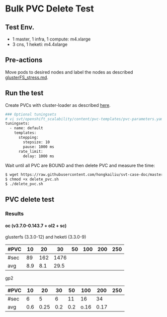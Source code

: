 # Bulk PVC Delete Test

## Test Env.
* 1 master, 1 infra, 1 compute: m4.xlarge
* 3 cns, 1 heketi: m4.4xlarge

## Pre-actions

Move pods to desired nodes and label the nodes as described [glusterFS_stress.md](glusterFS_stress.md).


## Run the test

Create PVCs with cluster-loader as described [here](glusterFS.md#run-test).

```sh
### Optional tuningsets
# vi svt/openshift_scalability/content/pvc-templates/pvc-parameters.yaml
tuningsets:
  - name: default
    templates:
      stepping:
        stepsize: 10
        pause: 1000 ms
      rate_limit:
        delay: 1000 ms
```

Wait until all PVC are BOUND and then delete PVC and measure the time:

```sh
$ wget https://raw.githubusercontent.com/hongkailiu/svt-case-doc/master/scripts/delete_pvc.sh
$ chmod +x delete_pvc.sh
$ ./delete_pvc.sh
```


## PVC delete test

### Results

#### oc (v3.7.0-0.143.7 + ol2 + sc)

glusterfs (3.3.0-12) and heketi (3.3.0-9)

| #PVC | 10  | 20 | 30 | 50 | 100 | 200 | 250 |
|------|-----|----|----|----|-----|-----|-----|
| #sec | 89  |  162  | 1476   |    |     |     |     |
| avg  | 8.9 |  8.1  |  29.5  |    |     |     |     |

gp2

| #PVC | 10  | 20 | 30 | 50 | 100 | 200 | 250 |
|------|-----|----|----|----|-----|-----|-----|
| #sec | 6  |  5  |  6  | 11   | 16    | 34    |     |
| avg  | 0.6 |  0.25  | 0.2   | 0.2   |  o.16   | 0.17    |     |



